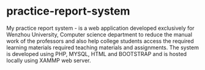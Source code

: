 # practice-report-system
My practice report system - is a web application developed exclusively for Wenzhou University, Computer science department to reduce the manual work of the professors and also help college students access the required learning materials required teaching materials and assignments. The system is developed using PHP, MYSQL, HTML and BOOTSTRAP and is hosted locally using XAMMP web server.
